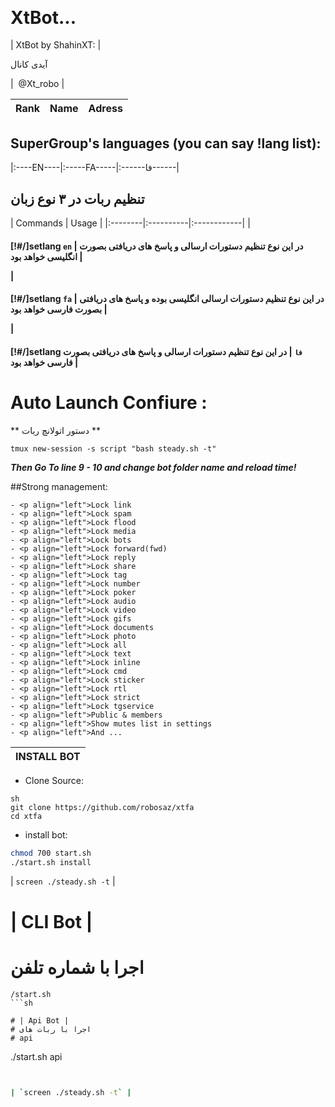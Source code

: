 ##  <h1>  XtBot... 

| XtBot by ShahinXT: |


 
آیدی کانال 
 
 
|   @Xt_robo |

|Rank | Name | Adress |
|:--------|:----------|:------------|


## SuperGroup's languages (you can say !lang list):

|:----EN----|:-----FA-----|:------فا------|


## تنظیم ربات در ۳ نوع زبان
| Commands | Usage | 
|:--------|:----------|:------------|
| <h4>[!#/]setlang `en`
| در این نوع تنظیم دستورات ارسالی و پاسخ های دریافتی بصورت انگلیسی خواهد بود |

| <h4>[!#/]setlang `fa` 
| در این نوع تنظیم دستورات ارسالی انگلیسی بوده و پاسخ های دریافتی بصورت فارسی خواهد بود |

| <h4>[!#/]setlang `فا` 
| در این نوع تنظیم دستورات ارسالی و پاسخ های دریافتی بصورت فارسی خواهد بود |


# Auto Launch Confiure :

**  دستور اتولانچ ربات  **
```
tmux new-session -s script "bash steady.sh -t"
```

***Then Go To line 9 - 10 and change bot folder name and reload time!***

##Strong management:

```
- <p align="left">Lock link
- <p align="left">Lock spam
- <p align="left">Lock flood
- <p align="left">Lock media
- <p align="left">Lock bots
- <p align="left">Lock forward(fwd)
- <p align="left">Lock reply
- <p align="left">Lock share
- <p align="left">Lock tag
- <p align="left">Lock number
- <p align="left">Lock poker
- <p align="left">Lock audio
- <p align="left">Lock video
- <p align="left">Lock gifs
- <p align="left">Lock documents
- <p align="left">Lock photo
- <p align="left">Lock all
- <p align="left">Lock text
- <p align="left">Lock inline
- <p align="left">Lock cmd
- <p align="left">Lock sticker
- <p align="left">Lock rtl
- <p align="left">Lock strict
- <p align="left">Lock tgservice
- <p align="left">Public & members
- <p align="left">Show mutes list in settings
- <p align="left">And ...
```

| INSTALL BOT |
|:-----------------------|
- <p align="left">Clone Source:
```
sh
git clone https://github.com/robosaz/xtfa
cd xtfa
```
- <p align="left">install bot:
```sh
chmod 700 start.sh
./start.sh install
```

| `screen ./steady.sh -t` |

# | CLI Bot |
# اجرا با شماره تلفن
```
/start.sh
```sh

# | Api Bot |
# اجرا با ربات های 
# api
```
./start.sh api
```sh


| `screen ./steady.sh -t` |
